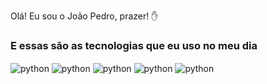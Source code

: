 <p>Olá! Eu sou o João Pedro, prazer! ✋<p/>
<h3> E essas são as tecnologias que eu uso no meu dia</h3>
<div style="display: inline_block">
    <img align="center" alt="python" src="https://img.shields.io/badge/Godot%204-478cbf?style=for-the-badge&logo=godotengine&logoColor=white" />
    <img align="center" alt="python" src="https://img.shields.io/badge/Python-14354C?style=for-the-badge&logo=python&logoColor=white" />
    <img align="center" alt="python" src="https://img.shields.io/badge/HTML5-E34F26?style=for-the-badge&logo=html5&logoColor=white" />
    <img align="center" alt="python" src="https://img.shields.io/badge/CSS3-1572B6?style=for-the-badge&logo=css3&logoColor=white" />
    <img align="center" alt="python" src="https://img.shields.io/badge/JavaScript-F7DF1E?style=for-the-badge&logo=javascript&logoColor=black" />
</div><br/>

